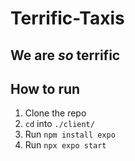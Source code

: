 # Terrific-Taxis

## We are *so* terrific 

## How to run
1. Clone the repo
2. `cd` into `./client/`
2. Run `npm install expo`
3. Run `npx expo start`



